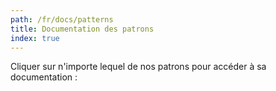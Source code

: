 ```yaml
---
path: /fr/docs/patterns
title: Documentation des patrons
index: true
---
```


Cliquer sur n'importe lequel de nos patrons pour accéder à sa documentation :
